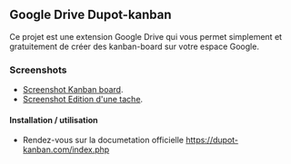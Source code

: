 ## Google Drive Dupot-kanban

Ce projet est une extension Google Drive qui vous permet simplement et gratuitement de créer des kanban-board sur votre espace Google.

### Screenshots

- [Screenshot Kanban board](https://dupot-kanban.com/homepage/images/Screenshot_main.png "Kanban board").
- [Screenshot Edition d'une tache](https://dupot-kanban.com/homepage/images/Screenshot_editTask.png "Kanban board").

#### Installation / utilisation

- Rendez-vous sur la documetation officielle https://dupot-kanban.com/index.php

